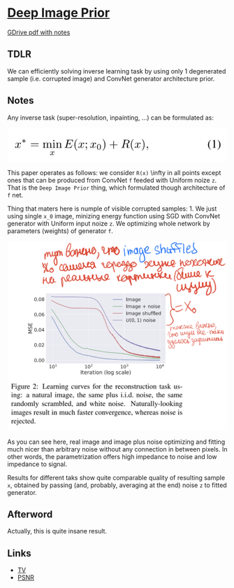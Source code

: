 # [Deep Image Prior](https://arxiv.org/abs/1711.10925)

[GDrive pdf with notes](https://drive.google.com/file/d/1X0F5KM-n86Kmc0L9DJaKiStx8SUbil2U/view?usp=sharing)

## TDLR

We can efficiently solving inverse learning task by using only 1 degenerated sample (i.e. corrupted image) and ConvNet generator architecture prior.

## Notes

Any inverse task (super-resolution, inpainting, ...) can be formulated as:

![](eq_1.png)

This paper operates as follows: we consider `R(x)` \infty in all points except ones that can be produced from ConvNet `f` feeded with Uniform noize `z`. That is the `Deep Image Prior` thing, which formulated though architecture of `f` net.  

Thing that maters here is numple of visible corrupted samples: 1. We just using single `x_0` image, minizing energy function using SGD with ConvNet generator with Uniform input noize `z`. We optimizing whole network by parameters (weights) of generator `f`. 

![](graph_1.png)

As you can see here, real image and image plus noise optimizing and fitting much nicer than arbitrary noise without any connection in between pixels. In other words, the parametrization offers high impedance to noise and low impedance to signal.

Results for different taks show quite comparable quality of resulting sample `x`, obtained by passing (and, probably, averaging at the end) noise `z` to fitted generator.

## Afterword

Actually, this is quite insane result.

## Links

- [TV](https://en.wikipedia.org/wiki/Total_variation_denoising)
- [PSNR](https://en.wikipedia.org/wiki/Peak_signal-to-noise_ratio)
